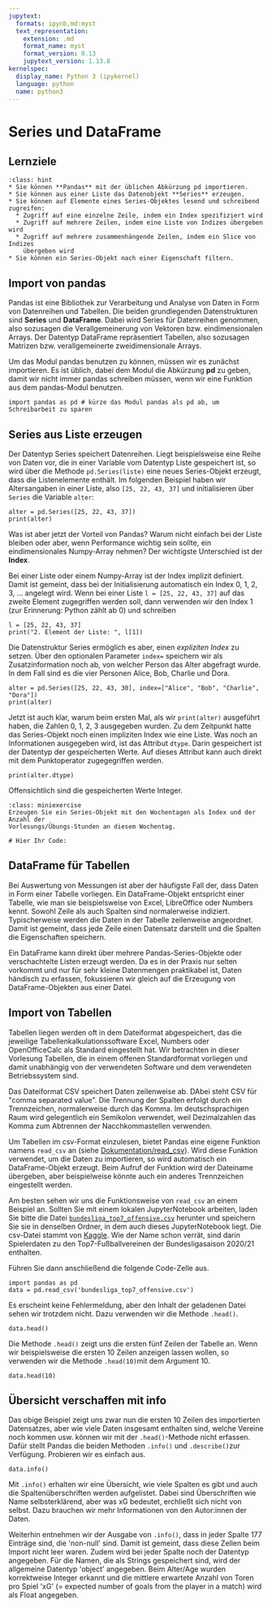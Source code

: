 ```yaml
---
jupytext:
  formats: ipynb,md:myst
  text_representation:
    extension: .md
    format_name: myst
    format_version: 0.13
    jupytext_version: 1.13.8
kernelspec:
  display_name: Python 3 (ipykernel)
  language: python
  name: python3
---
```



# Series und DataFrame 

## Lernziele

```{admonition} Lernziele
:class: hint
* Sie können **Pandas** mit der üblichen Abkürzung pd importieren.
* Sie können aus einer Liste das Datenobjekt **Series** erzeugen.
* Sie können auf Elemente eines Series-Objektes lesend und schreibend zugreifen:
  * Zugriff auf eine einzelne Zeile, indem ein Index spezifiziert wird
  * Zugriff auf mehrere Zeilen, indem eine Liste von Indizes übergeben wird
  * Zugriff auf mehrere zusammenhängende Zeilen, indem ein Slice von Indizes
    übergeben wird
* Sie können ein Series-Objekt nach einer Eigenschaft filtern.
```

## Import von pandas

Pandas ist eine Bibliothek zur Verarbeitung und Analyse von Daten in Form von
Datenreihen und Tabellen. Die beiden grundlegenden Datenstrukturen sind
**Series** und **DataFrame**. Dabei wird Series für Datenreihen genommen, also
sozusagen die Verallgemeinerung von Vektoren bzw. eindimensionalen Arrays. Der
Datentyp DataFrame repräsentiert Tabellen, also sozusagen Matrizen bzw.
verallgemeinerte zweidimensionale Arrays. 

Um das Modul pandas benutzen zu können, müssen wir es zunächst importieren. Es
ist üblich, dabei dem Modul die Abkürzung **pd** zu geben, damit wir nicht immer
pandas schreiben müssen, wenn wir eine Funktion aus dem pandas-Modul benutzen.

```{code-cell} ipython
import pandas as pd # kürze das Modul pandas als pd ab, um Schreibarbeit zu sparen
```

## Series aus Liste erzeugen

Der Datentyp Series speichert Datenreihen. Liegt beispielsweise eine Reihe von
Daten vor, die in einer Variable vom Datentyp Liste gespeichert ist, so wird
über die Methode `pd.Series(liste)` eine neues Series-Objekt erzeugt, dass die
Listenelemente enthält. Im folgenden Beispiel haben wir Altersangaben in einer
Liste, also `[25, 22, 43, 37]` und initialisieren über `Series` die Variable
`alter`:

```{code-cell} ipython
alter = pd.Series([25, 22, 43, 37])
print(alter)
```

Was ist aber jetzt der Vorteil von Pandas? Warum nicht einfach bei der Liste
bleiben oder aber, wenn Performance wichtig sein sollte, ein eindimensionales
Numpy-Array nehmen? Der wichtigste Unterschied ist der **Index**.

Bei einer Liste oder einem Numpy-Array ist der Index implizit definiert. Damit
ist gemeint, dass bei der Initialisierung automatisch ein Index 0, 1, 2, 3, ...
angelegt wird. Wenn bei einer Liste `l = [25, 22, 43, 37]` auf das zweite
Element zugegriffen werden soll, dann verwenden wir den Index 1 (zur Erinnerung:
Python zählt ab 0) und schreiben

```{code-cell} ipython
l = [25, 22, 43, 37]
print("2. Element der Liste: ", l[1])
```
Die Datenstruktur Series ermöglich es aber, einen *expliziten Index* zu setzen.
Über den optionalen Parameter `index=` speichern wir als Zusatzinformation noch
ab, von welcher Person das Alter abgefragt wurde. In dem Fall sind es die vier
Personen Alice, Bob, Charlie und Dora.

```{code-cell} ipython
alter = pd.Series([25, 22, 43, 30], index=["Alice", "Bob", "Charlie", "Dora"])
print(alter)
```

Jetzt ist auch klar, warum beim ersten Mal, als wir `print(alter)` ausgeführt
haben, die Zahlen 0, 1, 2, 3 ausgegeben wurden. Zu dem Zeitpunkt hatte das
Series-Objekt noch einen impliziten Index wie eine Liste. Was noch an
Informationen ausgegeben wird, ist das Attribut `dtype`. Darin gespeichert ist
der Datentyp der gespeicherten Werte. Auf dieses Attribut kann auch direkt mit
dem Punktoperator zugegegriffen werden.

```{code-cell} ipython3
print(alter.dtype)
```

Offensichtlich sind die gespeicherten Werte Integer.

```{admonition} Mini-Übung
:class: miniexercise 
Erzeugen Sie ein Series-Objekt mit den Wochentagen als Index und der Anzahl der
Vorlesungs/Übungs-Stunden an diesem Wochentag.
```

```{code-cell} ipython3
# Hier Ihr Code:

```

## DataFrame für Tabellen

Bei Auswertung von Messungen ist aber der häufigste Fall der, dass Daten in Form
einer Tabelle vorliegen. Ein DataFrame-Objekt entspricht einer Tabelle, wie man
sie beispielsweise von Excel, LibreOffice oder Numbers kennt. Sowohl Zeile als
auch Spalten sind normalerweise indiziert. Typischerweise werden die Daten in
der Tabelle zeilenweise angeordnet. Damit ist gemeint, dass jede Zeile einen
Datensatz darstellt und die Spalten die Eigenschaften speichern.

Ein DataFrame kann direkt über mehrere Pandas-Series-Objekte oder verschachtelte
Listen erzeugt werden. Da es in der Praxis nur selten vorkommt und nur für sehr
kleine Datenmengen praktikabel ist, Daten händisch zu erfassen, fokussieren wir
gleich auf die Erzeugung von DataFrame-Objekten aus einer Datei. 

## Import von Tabellen

Tabellen liegen werden oft in dem Dateiformat abgespeichert, das die jeweilige
Tabellenkalkulationssoftware Excel, Numbers oder OpenOfficeCalc als Standard
eingestellt hat. Wir betrachten in dieser Vorlesung Tabellen, die in einem
offenen Standardformat vorliegen und damit unabhängig von der verwendeten
Software und dem verwendeten Betriebssystem sind.

Das Dateiformat CSV speichert Daten zeilenweise ab. DAbei steht CSV für "comma
separated value". Die Trennung der Spalten erfolgt durch ein Trennzeichen,
normalerweise durch das Komma. Im deutschsprachigen Raum wird gelegentlich ein
Semikolon verwendet, weil Dezimalzahlen das Komma zum Abtrennen der
Nacchkommastellen verwenden.

Um Tabellen im csv-Format einzulesen, bietet Pandas eine eigene Funktion namens
`read_csv` an (siehe
[Dokumentation/read_csv](https://pandas.pydata.org/docs/reference/api/pandas.read_csv.html)).
Wird diese Funktion verwendet, um die Daten zu importieren, so wird automatisch
ein DataFrame-Objekt erzeugt. Beim Aufruf der Funktion wird der Dateiname
übergeben, aber beispielweise könnte auch ein anderes Trennzeichen eingestellt werden.

Am besten sehen wir uns die Funktionsweise von `read_csv` an einem Beispiel an.
Sollten Sie mit einem lokalen JupyterNotebook arbeiten, laden Sie bitte die
Datei
[`bundesliga_top7_offensive.csv`](https://nextcloud.frankfurt-university.de/s/yJjkkMSkWqcSxGL)
herunter und speichern Sie sie in denselben Ordner, in dem auch dieses
JupyterNotebook liegt. Die csv-Datei stammt von
[Kaggle](https://www.kaggle.com/rajatrc1705/bundesliga-top-7-teams-offensive-stats?select=bundesliga_top7_offensive.csv).
Wie der Name schon verrät, sind darin Spielerdaten zu den Top7-Fußballvereinen
der Bundesligasaison 2020/21 enthalten. 

Führen Sie dann anschließend die folgende Code-Zelle aus.

```{code-cell} ipython
import pandas as pd
data = pd.read_csv('bundesliga_top7_offensive.csv')
```

Es erscheint keine Fehlermeldung, aber den Inhalt der geladenen Datei sehen wir
trotzdem nicht. Dazu verwenden wir die Methode `.head()`.

```{code-cell} ipython
data.head()
```

Die Methode `.head()` zeigt uns die ersten fünf Zeilen der Tabelle an. Wenn wir beispielsweise die ersten 10 Zeilen anzeigen lassen wollen, so verwenden wir die Methode `.head(10)`mit dem Argument 10.


```{code-cell} ipython
data.head(10)
```

## Übersicht verschaffen mit info 

Das obige Beispiel zeigt uns zwar nun die ersten 10 Zeilen des importierten
Datensatzes, aber wie viele Daten insgesamt enthalten sind, welche Vereine noch
kommen usw. können wir mit der `.head()`-Methode nicht erfassen. Dafür stellt
Pandas die beiden Methoden `.info()` und `.describe()`zur Verfügung. Probieren
wir es einfach aus.

```{code-cell} ipython
data.info()
```

Mit `.info()` erhalten wir eine Übersicht, wie viele Spalten es gibt und auch
die Spaltenüberschriften werden aufgelistet. Dabei sind Überschriften wie Name
selbsterklärend, aber was xG bedeutet, erchließt sich nicht von selbst. Dazu
brauchen wir mehr Informationen von den Autor:innen der Daten.

Weiterhin entnehmen wir der Ausgabe von `.info()`, dass in jeder Spalte 177
Einträge sind, die 'non-null' sind. Damit ist gemeint, dass diese Zellen beim
Import nicht leer waren. Zudem wird bei jeder Spalte noch der Datentyp
angegeben. Für die Namen, die als Strings gespeichert sind, wird der allgemeine
Datentyp 'object' angegeben. Beim Alter/Age wurden korrektweise Integer erkannt
und die mittlere erwartete Anzahl von Toren pro Spiel 'xG' (= expected number of
goals from the player in a match) wird als Float angegeben.

